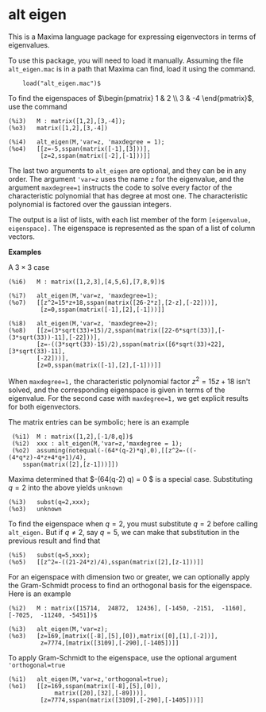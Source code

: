 # alt eigen

 This is a Maxima language package for expressing eigenvectors in terms of eigenvalues.

To use this package, you will need to load it manually. Assuming the file 
`alt_eigen.mac` is in a path that Maxima can find, load it using the command.
~~~
	load("alt_eigen.mac")$
~~~
To find the eigenspaces of $\begin{pmatrix} 1 & 2 \\ 3 & -4 \end{pmatrix}$, use
the command
~~~
(%i3)	M : matrix([1,2],[3,-4]);
(%o3)	matrix([1,2],[3,-4])

(%i4)	alt_eigen(M,'var=z, 'maxdegree = 1);
(%o4)	[[z=-5,sspan(matrix([-1],[3]))],
         [z=2,sspan(matrix([-2],[-1]))]]
~~~
The last two arguments to `alt_eigen` are optional, and they can be in any order.
The argument `'var=z` uses the name `z` for the eigenvalue, and the argument `maxdegree=1` instructs the code to solve every factor of the characteristic polynomial that has degree at most one. The characteristic polynomial is factored over
the gaussian integers.

The output is a list of lists, with each list member of the form `[eigenvalue, eigenspace].` The eigenspace is represented as the span of a list of column vectors.

__Examples__

A $3 \times 3$ case

~~~
(%i6)	M : matrix([1,2,3],[4,5,6],[7,8,9])$

(%i7)	alt_eigen(M,'var=z, 'maxdegree=1);
(%o7)	[[z^2=15*z+18,sspan(matrix([26-2*z],[2-z],[-22]))],
         [z=0,sspan(matrix([-1],[2],[-1]))]]

(%i8)	alt_eigen(M,'var=z, 'maxdegree=2);
(%o8)	[[z=(3*sqrt(33)+15)/2,sspan(matrix([22-6*sqrt(33)],[-(3*sqrt(33))-11],[-22]))],  
        [z=-((3*sqrt(33)-15)/2),sspan(matrix([6*sqrt(33)+22],[3*sqrt(33)-11],
		[-22]))],
		[z=0,sspan(matrix([-1],[2],[-1]))]]
~~~
 When `maxdegree=1,` the characteristic polynomial factor $z^2=15 z+18$ isn't solved, 
 and the corresponding eigenspace is given in terms of the eigenvalue. For the 
 second case with `maxdegree=1,` we get explicit results for both eigenvectors.

 The matrix entries can be symbolic; here is an example
~~~  
 (%i1)	M : matrix([1,2],[-1/8,q])$
 (%i2)	xxx : alt_eigen(M,'var=z,'maxdegree = 1);
 (%o2)	assuming(notequal(-(64*(q-2)*q),0),[[z^2=-((-(4*q*z)-4*z+4*q+1)/4),
    sspan(matrix([2],[z-1]))]])
 ~~~
 Maxima determined that $-(64(q-2) q) = 0 $ is a special case. Substituting $q=2$ 
 into the above yields `unknown`
 ~~~
(%i3)	subst(q=2,xxx);
(%o3)	unknown
 ~~~
 To find the eigenspace when $q=2$, you must substitute $q=2$ before calling `alt_eigen.` But if $q \neq 2$, say $q=5$, we can make that substitution in the previous result and find that 
 ~~~
(%i5)	subst(q=5,xxx);
(%o5)	[[z^2=-((21-24*z)/4),sspan(matrix([2],[z-1]))]]
 ~~~

For an eigenspace with dimension two or greater, we can optionally apply the
Gram-Schmidt process to find an orthogonal basis for the eigenspace. Here is
an example
~~~
(%i2)	M : matrix([15714,  24872,  12436], [-1450, -2151,  -1160],[-7025,  -11240, -5451])$

(%i3)	alt_eigen(M,'var=z);
(%o3)	[z=169,[matrix([-8],[5],[0]),matrix([0],[1],[-2])],
         z=7774,[matrix([3109],[-290],[-1405])]]
~~~
To apply Gram-Schmidt to the eigenspace, use the optional argument 
`'orthogonal=true`
~~~
(%i1)	alt_eigen(M,'var=z,'orthogonal=true);
(%o1)	[[z=169,sspan(matrix([-8],[5],[0]),
             matrix([20],[32],[-89]))],
		 [z=7774,sspan(matrix([3109],[-290],[-1405]))]]
~~~
